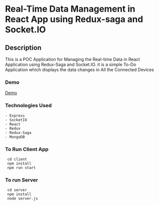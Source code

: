 # Real-Time Data Management in React App using Redux-saga and Socket.IO

## Description

This is a POC Application for Managing the Real-time Data in React Application using Redux-Saga and Socket.IO. it is a simple To-Do Application which displays the data changes in All the Connected Devices

### Demo

[Demo](https://youtu.be/Rew1yX0CZJ0)

### Technologies Used

    - Express
    - SocketIO
    - React
    - Redux
    - Redux-Saga
    - MongoDB

### To Run Client App

```
 cd client
 npm install
 npm run start
```

### To run Server

```
 cd server
 npm install
 node server.js
``` 

